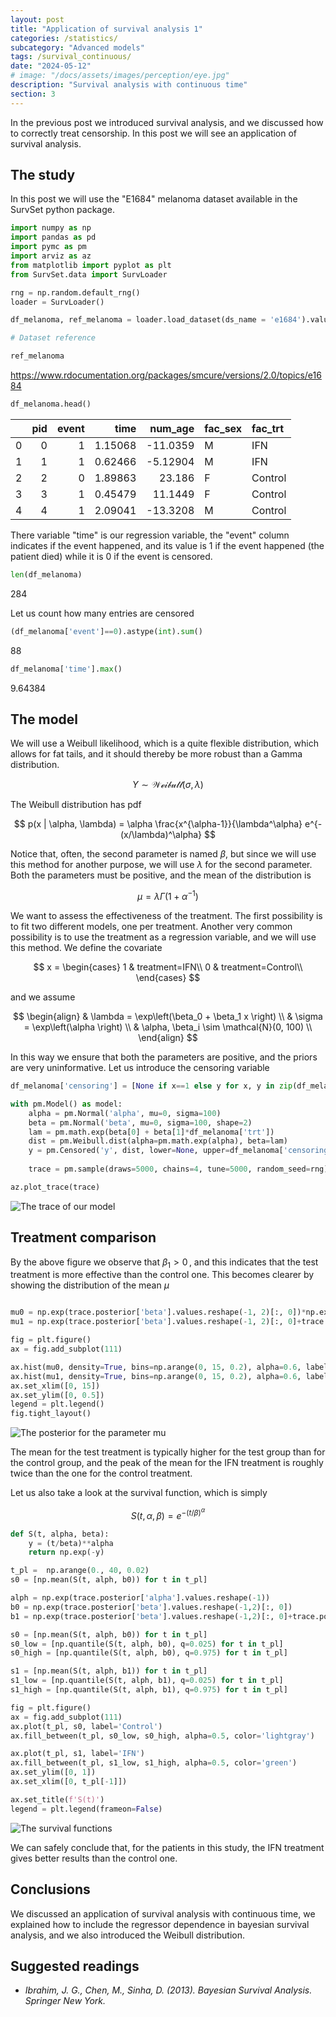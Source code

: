 ```yaml
---
layout: post
title: "Application of survival analysis 1"
categories: /statistics/
subcategory: "Advanced models"
tags: /survival_continuous/
date: "2024-05-12"
# image: "/docs/assets/images/perception/eye.jpg"
description: "Survival analysis with continuous time"
section: 3
---
```


In the previous post we introduced survival
analysis, and we discussed how to correctly treat
censorship.
In this post we will see an application of survival analysis.

## The study
In this post we will use the "E1684" melanoma dataset available in the SurvSet python package.

```python
import numpy as np
import pandas as pd
import pymc as pm
import arviz as az
from matplotlib import pyplot as plt
from SurvSet.data import SurvLoader

rng = np.random.default_rng()
loader = SurvLoader()

df_melanoma, ref_melanoma = loader.load_dataset(ds_name = 'e1684').values()

# Dataset reference

ref_melanoma
```

<div class='code'>
<a href='https://www.rdocumentation.org/packages/smcure/versions/2.0/topics/e1684'>https://www.rdocumentation.org/packages/smcure/versions/2.0/topics/e1684</a>
</div>

```python
df_melanoma.head()
```

|    |   pid |   event |    time |   num_age | fac_sex   | fac_trt   |
|---:|------:|--------:|--------:|----------:|:----------|:----------|
|  0 |     0 |       1 | 1.15068 | -11.0359  | M         | IFN       |
|  1 |     1 |       1 | 0.62466 |  -5.12904 | M         | IFN       |
|  2 |     2 |       0 | 1.89863 |  23.186   | F         | Control   |
|  3 |     3 |       1 | 0.45479 |  11.1449  | F         | Control   |
|  4 |     4 |       1 | 2.09041 | -13.3208  | M         | Control   |

There variable "time" is our regression variable, the "event" column indicates if
the event happened, and its value is 1 if the event happened (the patient died)
while it is 0 if the event is censored.

```python
len(df_melanoma)
```

<div class='code'>
284
</div>

Let us count how many entries are censored

```python
(df_melanoma['event']==0).astype(int).sum()
```

<div class='code'>
88
</div>

```python
df_melanoma['time'].max()
```
<div class='code'>
9.64384
</div>

## The model

We will use a Weibull likelihood, which is a quite flexible distribution,
which allows for fat tails, and it should thereby be more robust than
a Gamma distribution.

$$
Y \sim \mathcal{Weibull}(\sigma, \lambda)
$$

The Weibull distribution has pdf

$$
p(x | \alpha, \lambda) = \alpha \frac{x^{\alpha-1}}{\lambda^\alpha} e^{-(x/\lambda)^\alpha}
$$

Notice that, often, the second parameter is named $\beta$,
but since we will use this method for another purpose, we will use $\lambda$
for the second parameter.
Both the parameters must be positive, and the mean of the distribution is

$$
\mu = \lambda \Gamma\left(1+\alpha^{-1}\right)
$$

We want to assess the effectiveness of the treatment. The first possibility
is to fit two different models, one per treatment. Another very common
possibility is to use the treatment as a regression variable, and we will
use this method.
We define the covariate 

$$
x =
\begin{cases}
1 & treatment=IFN\\
0 & treatment=Control\\
\end{cases}
$$

and we assume

$$
\begin{align}
&
\lambda = \exp\left(\beta_0 + \beta_1 x \right)
\\
&
\sigma = \exp\left(\alpha \right)
\\
&
\alpha, \beta_i \sim \mathcal{N}(0, 100)
\\
\end{align}
$$

In this way we ensure that both the parameters are positive,
and the priors are very uninformative.
Let us introduce the censoring variable

```python
df_melanoma['censoring'] = [None if x==1 else y for x, y in zip(df_melanoma['event'], df_melanoma['time'])]
```

```python
with pm.Model() as model:
    alpha = pm.Normal('alpha', mu=0, sigma=100)
    beta = pm.Normal('beta', mu=0, sigma=100, shape=2)
    lam = pm.math.exp(beta[0] + beta[1]*df_melanoma['trt'])
    dist = pm.Weibull.dist(alpha=pm.math.exp(alpha), beta=lam)
    y = pm.Censored('y', dist, lower=None, upper=df_melanoma['censoring'], observed=df_melanoma['time'])
    
    trace = pm.sample(draws=5000, chains=4, tune=5000, random_seed=rng)

az.plot_trace(trace)
```

![The trace of our model](/docs/assets/images/statistics/survival_melanoma/trace.webp)

## Treatment comparison

By the above figure we observe that $\beta_1>0\,,$
and this indicates that the test treatment is more effective than the control one.
This becomes clearer by showing the distribution of the mean $\mu$ 

``` python

mu0 = np.exp(trace.posterior['beta'].values.reshape(-1, 2)[:, 0])*np.exp(gammaln(1+1/np.exp(trace.posterior['alpha'].values.reshape(-1))))
mu1 = np.exp(trace.posterior['beta'].values.reshape(-1, 2)[:, 0]+trace.posterior['beta'].values.reshape(-1, 2)[:, 1])*np.exp(gammaln(1+1/np.exp(trace.posterior['alpha'].values.reshape(-1))))

fig = plt.figure()
ax = fig.add_subplot(111)

ax.hist(mu0, density=True, bins=np.arange(0, 15, 0.2), alpha=0.6, label='Control')
ax.hist(mu1, density=True, bins=np.arange(0, 15, 0.2), alpha=0.6, label='IFN')
ax.set_xlim([0, 15])
ax.set_ylim([0, 0.5])
legend = plt.legend()
fig.tight_layout()
```

![The posterior for the parameter mu](/docs/assets/images/statistics/survival_melanoma/mean.webp)

The mean for the test treatment is typically higher for the test group
than for the control group, and the peak of the mean for the IFN
treatment is roughly twice than the one for the control treatment.

Let us also take a look at the survival function, which is simply

$$
S(t, \alpha, \beta) = e^{-(t/\beta)^\alpha}
$$

```python
def S(t, alpha, beta):
    y = (t/beta)**alpha
    return np.exp(-y)

t_pl =  np.arange(0., 40, 0.02)
s0 = [np.mean(S(t, alph, b0)) for t in t_pl]

alph = np.exp(trace.posterior['alpha'].values.reshape(-1))
b0 = np.exp(trace.posterior['beta'].values.reshape(-1,2)[:, 0])
b1 = np.exp(trace.posterior['beta'].values.reshape(-1,2)[:, 0]+trace.posterior['beta'].values.reshape(-1,2)[:, 1])

s0 = [np.mean(S(t, alph, b0)) for t in t_pl]
s0_low = [np.quantile(S(t, alph, b0), q=0.025) for t in t_pl]
s0_high = [np.quantile(S(t, alph, b0), q=0.975) for t in t_pl]

s1 = [np.mean(S(t, alph, b1)) for t in t_pl]
s1_low = [np.quantile(S(t, alph, b1), q=0.025) for t in t_pl]
s1_high = [np.quantile(S(t, alph, b1), q=0.975) for t in t_pl]

fig = plt.figure()
ax = fig.add_subplot(111)
ax.plot(t_pl, s0, label='Control')
ax.fill_between(t_pl, s0_low, s0_high, alpha=0.5, color='lightgray')

ax.plot(t_pl, s1, label='IFN')
ax.fill_between(t_pl, s1_low, s1_high, alpha=0.5, color='green')
ax.set_ylim([0, 1])
ax.set_xlim([0, t_pl[-1]])

ax.set_title(f'S(t)')
legend = plt.legend(frameon=False)
```

![The survival functions](/docs/assets/images/statistics/survival_melanoma/survival.webp)

We can safely conclude that, for the patients in this study, the IFN
treatment gives better results than the control one.

## Conclusions

We discussed an application of survival analysis with continuous time, we explained how
to include the regressor dependence in bayesian survival analysis,
and we also introduced the Weibull distribution.

## Suggested readings

- <cite>Ibrahim, J. G., Chen, M., Sinha, D. (2013). Bayesian Survival Analysis. Springer New York.</cite>
